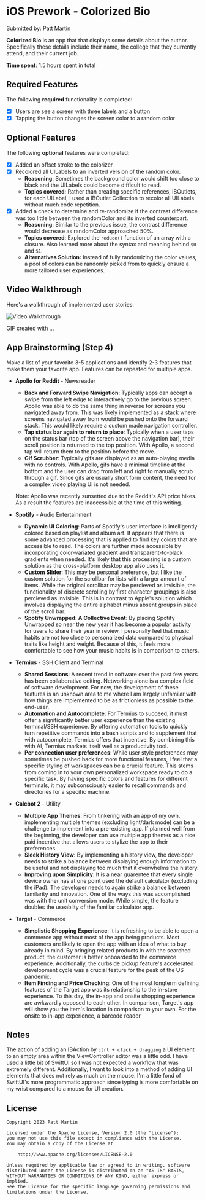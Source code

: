 # iOS Prework - **Colorized Bio**

Submitted by: Patt Martin

**Colorized Bio** is an app that that displays some details about the author. Specifically these details include their name, the college that they currently attend, and their current job.

**Time spent**: 1.5 hours spent in total

## Required Features

The following **required** functionality is completed:
- [x] Users are see a screen with three labels and a button
- [x] Tapping the button changes the screen color to a random color

## Optional Features

The following **optional** features were completed:
- [x] Added an offset stroke to the colorizer 
- [x] Recolored all UILabels to an inverted version of the random color.
    - **Reasoning**: Sometimes the background color would shift too close to black and the UILabels could become difficult to read.
    - **Topics covered**: Rather than creating specific references, IBOutlets, for each UILabel, I used a IBOutlet Collection to recolor all UILabels without much code repetition.
- [x] Added a check to determine and re-randomize if the contrast difference was too little between the randomColor and its inverted counterpart.
    - **Reasoning**: Similar to the previous issue, the contrast difference would decrease as randomColor approached 50%.
    - **Topics covered**: Explored the `reduce()` function of an array with a closure. Also learned more about the syntax and meaning behind `$0` and `$1`. 
    - **Alternatives Solution:** Instead of fully randomizing the color values, a pool of colors can be randomly picked from to quickly ensure a more tailored user experiences.
 
## Video Walkthrough

Here's a walkthrough of implemented user stories:

<img src='http://i.imgur.com/link/to/your/gif/file.gif' title='Video Walkthrough' width='' alt='Video Walkthrough' />

<!-- Replace this with whatever GIF tool you used! -->
GIF created with ...  
<!-- Recommended tools:
[Kap](https://getkap.co/) for macOS
[ScreenToGif](https://www.screentogif.com/) for Windows
[peek](https://github.com/phw/peek) for Linux. -->

## App Brainstorming (Step 4)
Make a list of your favorite 3-5 applications and identify 2-3 features that make them your favorite app. Features can be repeated for multiple apps.
- **Apollo for Reddit** - Newsreader
    - **Back and Forward Swipe Navigation**: Typically apps can accept a swipe from the left edge to interactively go to the previous screen. Apollo was able to do the same thing in reverse for screens you navigated away from. This was likely implemented as a stack where screens navigated away from would be pushed onto the forward stack. This would likely require a custom made navigation controller.
    - **Tap status bar again to return to place**: Typically when a user taps on the status bar (top of the screen above the navigation bar), their scroll position is returned to the top position. With Apollo, a second tap will return them to the position before the move.
    - **Gif Scrubber**: Typically gifs are displayed as an auto-playing media with no controls. With Apollo, gifs have a minimal timeline at the bottom and the user can drag from left and right to manually scrub through a gif. Since gifs are usually short form content, the need for a complex video playing UI is not needed.

    Note: Apollo was recently sunsetted due to the Reddit's API price hikes. As a result the features are inaccessible at the time of this writing.
- **Spotify** - Audio Entertainment
    - **Dynamic UI Coloring**: Parts of Spotify's user interface is intelligently colored based on playlist and album art. It appears that there is some advanced processing that is applied to find key colors that are accessible to read. The colors are further made accessible by incorporating color-variated gradient and transparent-to-black gradients when needed. It's likely that this processing is a custom solution as the cross-platform desktop app also uses it.
    - **Custom Slider**: This may be personal preference, but I like the custom solution for the scrollbar for lists with a larger amount of items. While the original scrollbar may be percieved as invisible, the functionality of discrete scrolling by first character groupings is also percieved as invisible. This is in contrast to Apple's solution which involves displaying the entire alphabet minus absent groups in place of the scroll bar.
    - **Spotify Unwrapped: A Collective Event**: By placing Spotify Unwrapped so near the new year it has become a popular activity for users to share their year in review. I personally feel that music habits are not too close to personalized data compared to physical traits like height and weight. Because of this, it feels more comfortable to see how your music habits is in comparison to others.
- **Termius** - SSH Client and Terminal
    - **Shared Sessions**: A recent trend in software over the past few years has been collaborative editing. Networking alone is a complex field of software development. For now, the development of these features is an unknown area to me where I am largely unfamilar with how things are implemented to be as frictionless as possible to the end-user.
    - **Automation and Autocomplete**: For Termius to succeed, it must offer a significantly better user experience than the existing terminal/SSH experience. By offering automation tools to quickly turn repetitive commands into a bash scripts and to supplement that with autocomplete, Termius offers that incentive. By combining this with AI, Termius markets itself well as a productivity tool.
    - **Per connection user preferences**: While user style preferences may sometimes be pushed back for more functional features, I feel that a specific styling of workspaces can be a crucial feature. This stems from coming in to your own personalized workspace ready to do a specific task. By having specific colors and features for different terminals, it may subconsciously easier to recall commands and directories for a specific machine. 
- **Calcbot 2** - Utility
    - **Multiple App Themes**: From tinkering with an app of my own, implementing multiple themes (excluding light/dark mode) can be a challenge to implement into a pre-existing app. If planned well from the beginning, the developer can use multiple app themes as a nice paid incentive that allows users to stylize the app to their preferences.
    - **Sleek History View**: By implementing a history view, the developer needs to strike a balance between displaying enough information to be useful and not displaying too much that it overwhelms the history. 
    - **Improving upon Simplicity**: It is a near guarentee that every single device owner has at one point used the default calculator (excluding the iPad). The developer needs to again strike a balance between familarity and innovation. One of the ways this was accomplished was with the unit conversion mode. While simple, the feature doubles the useablity of the familiar calculator app. 
- **Target** - Commerce
    - **Simplistic Shopping Experience**: It is refreshing to be able to open a commerce app without most of the app being products. Most customers are likely to open the app with an idea of what to buy already in mind. By bringing related products in with the searched product, the customer is better onboarded to the commerce experience. Additionally, the curbside pickup feature's accelerated development cycle was a crucial feature for the peak of the US pandemic.
    - **Item Finding and Price Checking**: One of the most longterm defining features of the Target app was its relationship to the in-store experience. To this day, the in-app and onsite shopping experience are awkwardly opposed to each other. In comparison, Target's app will show you the item's location in comparison to your own. For the onsite to in-app experience, a barcode reader 


## Notes

The action of adding an IBAction by `ctrl + click + dragging` a UI element to an empty area within the ViewController editor was a little odd.
I have used a little bit of SwiftUI so I was not expected a workflow that was extremely different.
Additionally, I want to look into a method of adding UI elements that does not rely as much on the mouse. I'm a little fond of SwiftUI's more programmatic approach since typing is more comfortable on my wrist compared to a mouse for UI creation.

## License

    Copyright 2023 Patt Martin

    Licensed under the Apache License, Version 2.0 (the "License");
    you may not use this file except in compliance with the License.
    You may obtain a copy of the License at

        http://www.apache.org/licenses/LICENSE-2.0

    Unless required by applicable law or agreed to in writing, software
    distributed under the License is distributed on an "AS IS" BASIS,
    WITHOUT WARRANTIES OR CONDITIONS OF ANY KIND, either express or implied.
    See the License for the specific language governing permissions and
    limitations under the License.